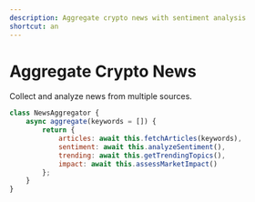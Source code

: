 ```yaml
---
description: Aggregate crypto news with sentiment analysis
shortcut: an
---
```


# Aggregate Crypto News

Collect and analyze news from multiple sources.

```javascript
class NewsAggregator {
    async aggregate(keywords = []) {
        return {
            articles: await this.fetchArticles(keywords),
            sentiment: await this.analyzeSentiment(),
            trending: await this.getTrendingTopics(),
            impact: await this.assessMarketImpact()
        };
    }
}
```